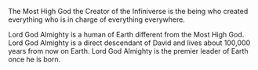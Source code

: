 The Most High God the Creator of the Infiniverse is the being who created everything who is in charge of everything everywhere.

Lord God Almighty is a human of Earth different from the Most High God. Lord God Almighty is a direct descendant of David and lives about 100,000 years from now on Earth. Lord God Almighty is the premier leader of Earth once he is born.
